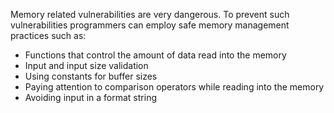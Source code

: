 Memory related vulnerabilities are very dangerous. To prevent such vulnerabilities programmers can employ safe memory management practices such as:
- Functions that control the amount of data read into the memory
- Input and input size validation
- Using constants for buffer sizes
- Paying attention to comparison operators while reading into the memory
- Avoiding input in a format string
